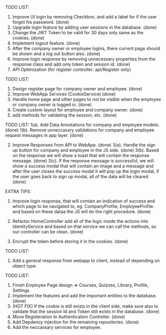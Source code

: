 TODO LIST:
1. Improve UI login by removing Checkbox, and add a label for if the user forgot his password. (done)
2. Upgrade login feature by adding user sessions in the database. (done)
3. Change the JWT Token to be valid for 30 days only same as the cookies. (done)
4. Implement logout feature. (done)
5. After the company owner or employee logins, there current page should be shown and a log out button also. (done)
6. Improve login response by removing unnecessary properties from the response class and add only token and session id. (done)
7. API Optimization (for register controller: api/Register only)

TODO LIST:

1. Design register page for company owner and employee. (done)
2. Improve WebApp Services (CookieService) (done)
4. Handle home page and other pages to not be visible when the employee or company owner is logged in. (done)
5. Create custom layout for employee and company owner. (done)
6. add methods for validating the session, etc. (done)


TODO LIST:
1(a). Add Data Annotations for company and employee models. (done)
1(b). Remove unneccassry validations for company and employee request messages in app layer. (done)

2. Improve Responses from API to WebApp. (done)
3(a). Handle the sign up button for company and employee in the JS side. (done)
3(b). Based on the response we will show a toast that will contain the response message. (done)
3(c). If the response message is successful, we will show a success modal that will contain an image and a message and after the user closes the success modal
it will pop up the login modal, if the user goes back to sign up modal, all of the data will be cleared. (done)

EXTRA TIPS:
1. Improve login response, that will contain an indication of success and which page to be navigated to, eg: CompanyProfile, EmployeeProfile. and based on these
dataa the JS will do the right procedure. (done)

2. Refactor HomeController add all of the logic inside the actions into IdentityService and based on that service we can call the methods, so our controller 
can be clean. (done)

3. Encrypt the token before storing it in the cookies. (done)


TODO LIST:

1. Add a general response from webapp to client, instead of depending on object type.


TODO LIST:
1. Finish Employee Page design => Courses, Quizzes, Library, Profile, Settings.
2. Implement the features and add the important entities to the database. (done)
3. (HOT FIX) If the cookie is still exists in the client side, make sure also to validate that the session Id and Token still exists in the database. (done)
4. Move Registeration to Authentication Controller. (done)
5. Add Depdency injection for the remaining repositories. (done)
6. Add the neccassary services for employee.




